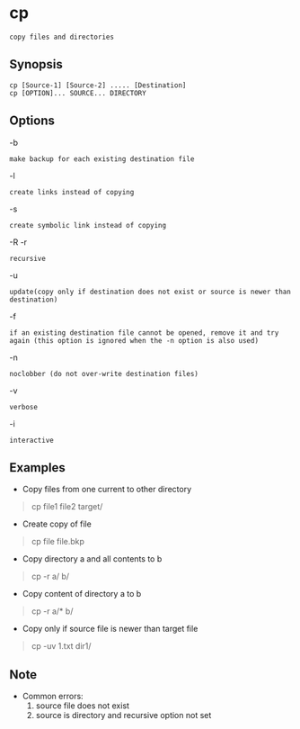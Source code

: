# cp

    copy files and directories

## Synopsis

`cp [Source-1] [Source-2] ..... [Destination]`  
`cp [OPTION]... SOURCE... DIRECTORY`

## Options

-b

    make backup for each existing destination file
-l

    create links instead of copying
-s

    create symbolic link instead of copying
-R
-r

    recursive
-u

    update(copy only if destination does not exist or source is newer than destination)
-f

    if an existing destination file cannot be opened, remove it and try again (this option is ignored when the -n option is also used)
-n

    noclobber (do not over-write destination files)
-v

    verbose
-i

    interactive

## Examples

* Copy files from one current to other directory

> cp file1 file2 target/

* Create copy of file

> cp file file.bkp

* Copy directory a and all contents to b

> cp -r a/ b/

* Copy content of directory a to b

> cp -r a/* b/

* Copy only if source file is newer than target file

> cp -uv 1.txt dir1/

## Note

* Common errors:
  1. source file does not exist
  2. source is directory and recursive option not set
